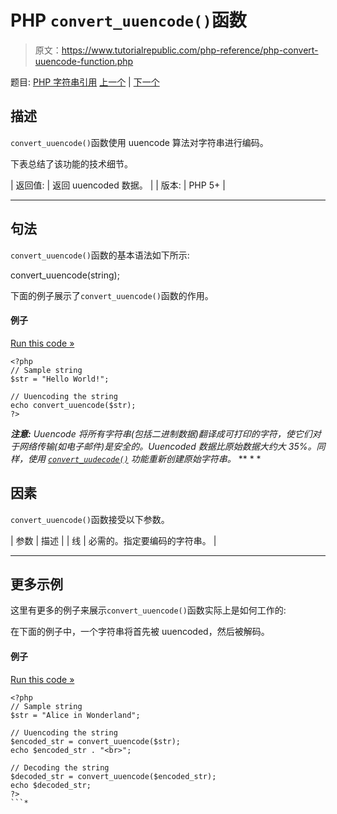 # PHP `convert_uuencode()`函数

> 原文：<https://www.tutorialrepublic.com/php-reference/php-convert-uuencode-function.php>

题目: [PHP 字符串引用](php-string-functions.php) [上一个](php-convert-uudecode-function.php) | [下一个](php-count-chars-function.php)

## 描述

`convert_uuencode()`函数使用 uuencode 算法对字符串进行编码。

下表总结了该功能的技术细节。

| 返回值: | 返回 uuencoded 数据。 |
| 版本: | PHP 5+ |

* * *

## 句法

`convert_uuencode()`函数的基本语法如下所示:

convert_uuencode(string);

下面的例子展示了`convert_uuencode()`函数的作用。

#### 例子

[Run this code »](../codelab.php?topic=php&file=uuencode-a-string "Run this code to view the output")

```
<?php
// Sample string
$str = "Hello World!";

// Uuencoding the string
echo convert_uuencode($str);
?>
```

 ***注意:** Uuencode 将所有字符串(包括二进制数据)翻译成可打印的字符，使它们对于网络传输(如电子邮件)是安全的。Uuencoded 数据比原始数据大约大 35%。同样，使用 [`convert_uudecode()`](php-convert-uudecode-function.php) 功能重新创建原始字符串。*  ** * *

## 因素

`convert_uuencode()`函数接受以下参数。

| 参数 | 描述 |
| 线 | 必需的。指定要编码的字符串。 |

* * *

## 更多示例

这里有更多的例子来展示`convert_uuencode()`函数实际上是如何工作的:

在下面的例子中，一个字符串将首先被 uuencoded，然后被解码。

#### 例子

[Run this code »](../codelab.php?topic=php&file=uuencode-decode-a-string "Run this code to view the output")

```
<?php
// Sample string
$str = "Alice in Wonderland";

// Uuencoding the string
$encoded_str = convert_uuencode($str);
echo $encoded_str . "<br>";

// Decoding the string
$decoded_str = convert_uuencode($encoded_str);
echo $decoded_str;
?>
```*